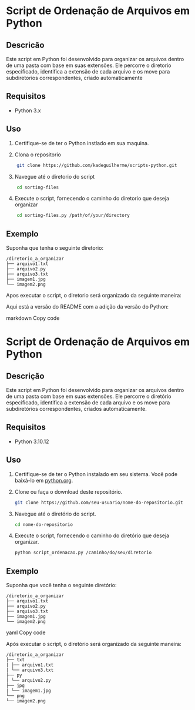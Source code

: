 # Script de Ordenação de Arquivos em Python

## Descricão
Este script em Python foi desenvolvido para organizar os arquivos dentro de uma pasta com base em suas extensões. Ele percorre o diretorio especificado, identifica a extensão de cada arquivo e os move para subdiretorios correspondentes, criado automaticamente
    
## Requisitos
-  Python 3.x

## Uso
1. Certifique-se de ter o Python instlado em sua maquina.

2. Clona o repositorio

```bash
    git clone https://github.com/kadeguilherme/scripts-python.git
``````

3. Navegue até o diretorio do script

```bash
    cd sorting-files
``````

4. Execute o script, fornecendo o caminho do diretorio que deseja organizar
```bash
    cd sorting-files.py /path/of/your/directory
``````

## Exemplo
Suponha que tenha o seguinte diretorio:

    /diretorio_a_organizar
    ├── arquivo1.txt
    ├── arquivo2.py
    ├── arquivo3.txt
    ├── imagem1.jpg
    └── imagem2.png

Apos executar o script, o diretorio será organizado da seguinte maneira:


Aqui está a versão do README com a adição da versão do Python:

markdown
Copy code
# Script de Ordenação de Arquivos em Python

## Descrição
Este script em Python foi desenvolvido para organizar os arquivos dentro de uma pasta com base em suas extensões. Ele percorre o diretório especificado, identifica a extensão de cada arquivo e os move para subdiretórios correspondentes, criados automaticamente.

## Requisitos
- Python 3.10.12

## Uso
1. Certifique-se de ter o Python instalado em seu sistema. Você pode baixá-lo em [python.org](https://www.python.org/).
2. Clone ou faça o download deste repositório.

    ```bash
    git clone https://github.com/seu-usuario/nome-do-repositorio.git
    ```

3. Navegue até o diretório do script.

    ```bash
    cd nome-do-repositorio
    ```

4. Execute o script, fornecendo o caminho do diretório que deseja organizar.

    ```bash
    python script_ordenacao.py /caminho/do/seu/diretorio
    ```

## Exemplo
Suponha que você tenha o seguinte diretório:

    /diretorio_a_organizar
    ├── arquivo1.txt
    ├── arquivo2.py
    ├── arquivo3.txt
    ├── imagem1.jpg
    └── imagem2.png

yaml
Copy code

Após executar o script, o diretório será organizado da seguinte maneira:

    /diretorio_a_organizar
    ├── txt
    | ├── arquivo1.txt
    | └── arquivo3.txt
    ├── py
    | └── arquivo2.py
    ├── jpg
    | └── imagem1.jpg
    └── png
    └── imagem2.png